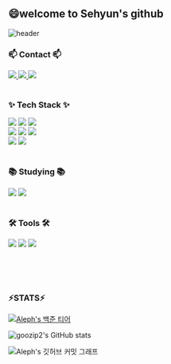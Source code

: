 ## 😄welcome to Sehyun's github

<!--
**goozip2/goozip2** is a ✨ _special_ ✨ repository because its `README.md` (this file) appears on your GitHub profile.

Here are some ideas to get you started:

- 🔭 I’m currently working on ...
- 🌱 I’m currently learning ...
- 👯 I’m looking to collaborate on ...
- 🤔 I’m looking for help with ...
- 💬 Ask me about ...
- 📫 How to reach me: ...
- 😄 Pronouns: ...
- ⚡ Fun fact: ...
-->


![header](https://capsule-render.vercel.app/api?type=waving&color=auto&height=300&section=header&text=Hi%20there👋&fontSize=90)

### 📫 Contact 📫
<div>
  <a href="https://velog.io/">
    <img src="https://img.shields.io/badge/Velog-1EBC8F?style=for-the-badge&logo=velog&logoColor=white" />
  </a>
  <a href="https://www.notion.so/Notion-Overview-a427fbe728d044a1827bac21620e34fb">
    <img src="https://img.shields.io/badge/Notion-000000?style=for-the-badge&logo=notion&logoColor=white"/>
  </a>
  <a href="mailto:goozip2@gmail.com">
    <img src="https://img.shields.io/badge/goozip2@gmail.com-D14836?style=for-the-badge&logo=gmail&logoColor=white"/>
  </a>
</div>

<br>

### ✨ Tech Stack ✨
<div>
  <img src="https://img.shields.io/badge/javascript-F7DF1E.svg?style=for-the-badge&logo=javascript&logoColor=20232a" />
  <img src="https://img.shields.io/badge/html5-E34F26.svg?style=for-the-badge&logo=html5&logoColor=white" />
  <img src="https://img.shields.io/badge/css3-1572B6.svg?style=for-the-badge&logo=css3&logoColor=white" />
</div>
<div>
  <img src="https://img.shields.io/badge/java-007396?style=for-the-badge&logo=java&logoColor=white">
  <img src="https://img.shields.io/badge/spring-6DB33F?style=for-the-badge&logo=spring&logoColor=white">
  <img src="https://img.shields.io/badge/springboot-6DB33F?style=for-the-badge&logo=springboot&logoColor=white">
</div>
<div>
  <img src="https://img.shields.io/badge/python-3670A0?style=for-the-badge&logo=python&logoColor=ffdd54" />
  <img src="https://img.shields.io/badge/mysql-4479A1?style=for-the-badge&logo=mysql&logoColor=white">
</div>

<br>

### 📚 Studying 📚
<div>
  <img src="https://img.shields.io/badge/AWS-000000?style=for-the-badge&logo=AmazonAWS&logoColor=white">
  <img src="https://img.shields.io/badge/Docker-2496ED?style=for-the-badge&logo=Docker&logoColor=white">
</div>

<br>

### 🛠 Tools 🛠
<div>
  <img src="https://img.shields.io/badge/git-F05033.svg?style=for-the-badge&logo=git&logoColor=white" />
  <img src="https://img.shields.io/badge/github-181717.svg?style=for-the-badge&logo=github&logoColor=white" />
  <img src="https://img.shields.io/badge/Notion-F3F3F3.svg?style=for-the-badge&logo=notion&logoColor=black" />
</div>

<br><br><br>

### ⚡STATS⚡
<!--github 언어 사용 순위
![Top Langs](https://github-readme-stats.vercel.app/api/top-langs/?username=goozip2&layout=compact&theme=dracula)
<br>-->
<!--백준 티어-->
[![Aleph's 백준 티어](http://mazassumnida.wtf/api/v2/generate_badge?boj=zzongal2)](https://solved.ac/zzongal2)
<br>
<!--github 통계-->
![goozip2's GitHub stats](https://github-readme-stats.vercel.app/api?username=goozip2&show_icons=true&theme=radical)
<br>
<!-- 깃허브 커밋 그래프 -->
![Aleph's 깃허브 커밋 그래프](https://github-readme-activity-graph.vercel.app/graph?username=goozip2&theme=react-dark)
